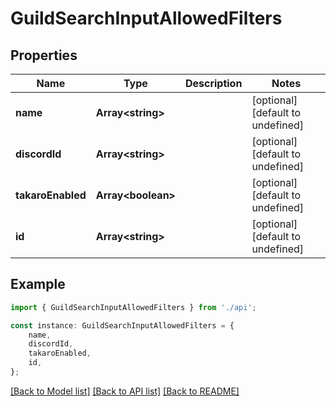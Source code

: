 # GuildSearchInputAllowedFilters


## Properties

Name | Type | Description | Notes
------------ | ------------- | ------------- | -------------
**name** | **Array&lt;string&gt;** |  | [optional] [default to undefined]
**discordId** | **Array&lt;string&gt;** |  | [optional] [default to undefined]
**takaroEnabled** | **Array&lt;boolean&gt;** |  | [optional] [default to undefined]
**id** | **Array&lt;string&gt;** |  | [optional] [default to undefined]

## Example

```typescript
import { GuildSearchInputAllowedFilters } from './api';

const instance: GuildSearchInputAllowedFilters = {
    name,
    discordId,
    takaroEnabled,
    id,
};
```

[[Back to Model list]](../README.md#documentation-for-models) [[Back to API list]](../README.md#documentation-for-api-endpoints) [[Back to README]](../README.md)
